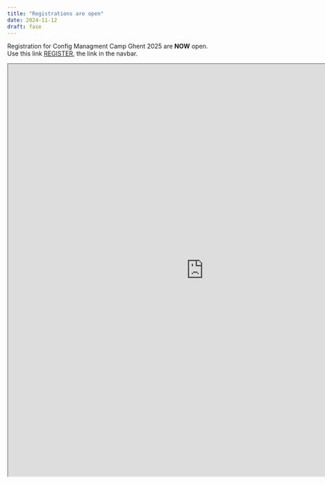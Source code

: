 ```yaml
---
title: "Registrations are open"
date: 2024-11-12
draft: fase
---
```


Registration for Config Managment Camp Ghent 2025 are __NOW__ open.<br>
Use this link [REGISTER](https://registration.cfgmgmtcamp.org/ghent/2025/), the link in the navbar.
<iframe src="https://registration.cfgmgmtcamp.org/ghent/2025/" width="900px" height="950px"></iframe><br>
